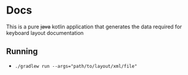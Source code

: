 # Docs

This is a pure ~~java~~ kotlin application that generates the data required for keyboard layout documentation

## Running
* `./gradlew run --args="path/to/layout/xml/file"`